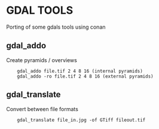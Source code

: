# GDAL TOOLS

Porting of some gdals tools using conan

## gdal_addo

Create pyramids / overviews

        gdal_addo file.tif 2 4 8 16 (internal pyramids)
        gdal_addo -ro file.tif 2 4 8 16 (external pyramids)

## gdal_translate

Convert between file formats

        gdal_translate file_in.jpg -of GTiff fileout.tif

